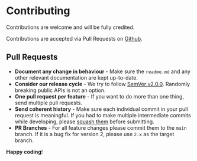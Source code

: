 # Contributing

Contributions are welcome and will be fully credited.

Contributions are accepted via Pull Requests on [Github](https://github.com/qoraiche/laravel-mail-editor).

## Pull Requests

* **Document any change in behaviour** - Make sure the `readme.md` and any other relevant documentation are kept up-to-date.
* **Consider our release cycle** - We try to follow [SemVer v2.0.0](http://semver.org/). Randomly breaking public APIs is not an option.
* **One pull request per feature** - If you want to do more than one thing, send multiple pull requests.
* **Send coherent history** - Make sure each individual commit in your pull request is meaningful. If you had to make multiple intermediate commits while developing, please [squash them](http://www.git-scm.com/book/en/v2/Git-Tools-Rewriting-History#Changing-Multiple-Commit-Messages) before submitting.
* **PR Branches** - For all feature changes please commit them to the `main` branch. If it is a bug fix for version 2, please use `2.x` as the target branch.

**Happy coding**!

